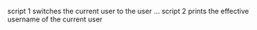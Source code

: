 script 1  switches the current user to the user ...
script 2  prints the effective username of the current user